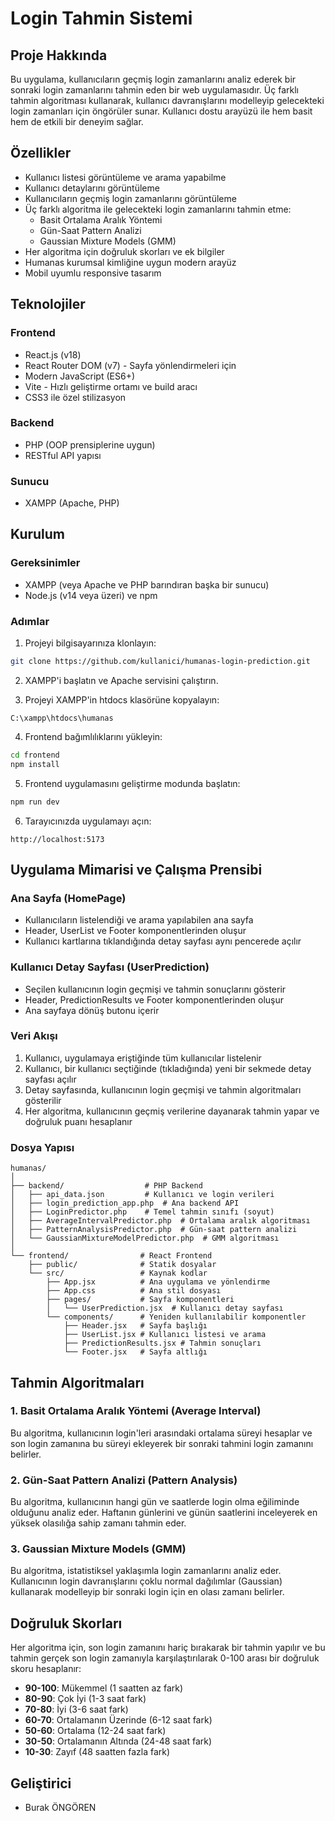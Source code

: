 # Login Tahmin Sistemi

## Proje Hakkında

Bu uygulama, kullanıcıların geçmiş login zamanlarını analiz ederek bir sonraki login zamanlarını tahmin eden bir web uygulamasıdır. Üç farklı tahmin algoritması kullanarak, kullanıcı davranışlarını modelleyip gelecekteki login zamanları için öngörüler sunar. Kullanıcı dostu arayüzü ile hem basit hem de etkili bir deneyim sağlar.

## Özellikler

- Kullanıcı listesi görüntüleme ve arama yapabilme
- Kullanıcı detaylarını görüntüleme
- Kullanıcıların geçmiş login zamanlarını görüntüleme
- Üç farklı algoritma ile gelecekteki login zamanlarını tahmin etme:
  - Basit Ortalama Aralık Yöntemi
  - Gün-Saat Pattern Analizi
  - Gaussian Mixture Models (GMM)
- Her algoritma için doğruluk skorları ve ek bilgiler
- Humanas kurumsal kimliğine uygun modern arayüz
- Mobil uyumlu responsive tasarım

## Teknolojiler

### Frontend
- React.js (v18)
- React Router DOM (v7) - Sayfa yönlendirmeleri için
- Modern JavaScript (ES6+)
- Vite - Hızlı geliştirme ortamı ve build aracı
- CSS3 ile özel stilizasyon

### Backend
- PHP (OOP prensiplerine uygun)
- RESTful API yapısı

### Sunucu
- XAMPP (Apache, PHP)

## Kurulum

### Gereksinimler
- XAMPP (veya Apache ve PHP barındıran başka bir sunucu)
- Node.js (v14 veya üzeri) ve npm

### Adımlar

1. Projeyi bilgisayarınıza klonlayın:
```bash
git clone https://github.com/kullanici/humanas-login-prediction.git
```

2. XAMPP'i başlatın ve Apache servisini çalıştırın.

3. Projeyi XAMPP'in htdocs klasörüne kopyalayın:
```
C:\xampp\htdocs\humanas
```

4. Frontend bağımlılıklarını yükleyin:
```bash
cd frontend
npm install
```

5. Frontend uygulamasını geliştirme modunda başlatın:
```bash
npm run dev
```

6. Tarayıcınızda uygulamayı açın:
```
http://localhost:5173
```

## Uygulama Mimarisi ve Çalışma Prensibi

### Ana Sayfa (HomePage)
- Kullanıcıların listelendiği ve arama yapılabilen ana sayfa
- Header, UserList ve Footer komponentlerinden oluşur
- Kullanıcı kartlarına tıklandığında detay sayfası aynı pencerede açılır

### Kullanıcı Detay Sayfası (UserPrediction)
- Seçilen kullanıcının login geçmişi ve tahmin sonuçlarını gösterir
- Header, PredictionResults ve Footer komponentlerinden oluşur
- Ana sayfaya dönüş butonu içerir

### Veri Akışı
1. Kullanıcı, uygulamaya eriştiğinde tüm kullanıcılar listelenir
2. Kullanıcı, bir kullanıcı seçtiğinde (tıkladığında) yeni bir sekmede detay sayfası açılır
3. Detay sayfasında, kullanıcının login geçmişi ve tahmin algoritmaları gösterilir
4. Her algoritma, kullanıcının geçmiş verilerine dayanarak tahmin yapar ve doğruluk puanı hesaplanır

### Dosya Yapısı
```
humanas/
│
├── backend/                  # PHP Backend
│   ├── api_data.json         # Kullanıcı ve login verileri
│   ├── login_prediction_app.php  # Ana backend API
│   ├── LoginPredictor.php    # Temel tahmin sınıfı (soyut)
│   ├── AverageIntervalPredictor.php  # Ortalama aralık algoritması
│   ├── PatternAnalysisPredictor.php  # Gün-saat pattern analizi
│   └── GaussianMixtureModelPredictor.php  # GMM algoritması
│
└── frontend/                # React Frontend
    ├── public/              # Statik dosyalar
    └── src/                 # Kaynak kodlar
        ├── App.jsx          # Ana uygulama ve yönlendirme
        ├── App.css          # Ana stil dosyası
        ├── pages/           # Sayfa komponentleri
        │   └── UserPrediction.jsx  # Kullanıcı detay sayfası
        └── components/      # Yeniden kullanılabilir komponentler
            ├── Header.jsx   # Sayfa başlığı
            ├── UserList.jsx # Kullanıcı listesi ve arama
            ├── PredictionResults.jsx # Tahmin sonuçları
            └── Footer.jsx   # Sayfa altlığı
```

## Tahmin Algoritmaları

### 1. Basit Ortalama Aralık Yöntemi (Average Interval)
Bu algoritma, kullanıcının login'leri arasındaki ortalama süreyi hesaplar ve son login zamanına bu süreyi ekleyerek bir sonraki tahmini login zamanını belirler.

### 2. Gün-Saat Pattern Analizi (Pattern Analysis)
Bu algoritma, kullanıcının hangi gün ve saatlerde login olma eğiliminde olduğunu analiz eder. Haftanın günlerini ve günün saatlerini inceleyerek en yüksek olasılığa sahip zamanı tahmin eder.

### 3. Gaussian Mixture Models (GMM)
Bu algoritma, istatistiksel yaklaşımla login zamanlarını analiz eder. Kullanıcının login davranışlarını çoklu normal dağılımlar (Gaussian) kullanarak modelleyip bir sonraki login için en olası zamanı belirler.

## Doğruluk Skorları

Her algoritma için, son login zamanını hariç bırakarak bir tahmin yapılır ve bu tahmin gerçek son login zamanıyla karşılaştırılarak 0-100 arası bir doğruluk skoru hesaplanır:

- **90-100**: Mükemmel (1 saatten az fark)
- **80-90**: Çok İyi (1-3 saat fark)
- **70-80**: İyi (3-6 saat fark)
- **60-70**: Ortalamanın Üzerinde (6-12 saat fark)
- **50-60**: Ortalama (12-24 saat fark)
- **30-50**: Ortalamanın Altında (24-48 saat fark)
- **10-30**: Zayıf (48 saatten fazla fark)

## Geliştirici

- Burak ÖNGÖREN
